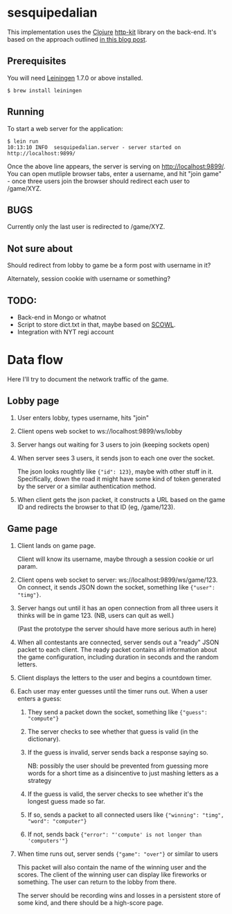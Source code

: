 # sesquipedalian

This implementation uses the [Clojure][clojure] [http-kit][http-kit] library
on the back-end.  It's based on the approach outlined [in this blog post][blog].

## Prerequisites

You will need [Leiningen][lein] 1.7.0 or above installed.

    $ brew install leiningen

## Running

To start a web server for the application:

    $ lein run
    10:13:10 INFO  sesquipedalian.server - server started on http://localhost:9899/

Once the above line appears, the server is serving on [http://localhost:9899/][local].
You can open mutliple browser tabs, enter a username, and hit "join game" - once three
users join the browser should redirect each user to /game/XYZ.

## BUGS

Currently only the last user is redirected to /game/XYZ.

## Not sure about

Should redirect from lobby to game be a form post with username in it?

Alternately, session cookie with username or something?

## TODO:

- Back-end in Mongo or whatnot
- Script to store dict.txt in that, maybe based on [SCOWL][scowl].
- Integration with NYT regi account

# Data flow

Here I'll try to document the network traffic of the game.

## Lobby page

1. User enters lobby, types username, hits "join"

2. Client opens web socket to ws://localhost:9899/ws/lobby

3. Server hangs out waiting for 3 users to join (keeping sockets open)

4. When server sees 3 users, it sends json to each one over the socket.

   The json looks roughtly like `{"id": 123}`, maybe with other stuff in it.
   Specifically, down the road it might have some kind of token generated
   by the server or a similar authentication method.

5. When client gets the json packet, it constructs a URL based on the game ID
   and redirects the browser to that ID (eg, /game/123).

## Game page

1. Client lands on game page.

   Client will know its username, maybe through a session cookie or url param.

2. Client opens web socket to server: ws://localhost:9899/ws/game/123.  On
   connect, it sends JSON down the socket, something like `{"user": "timg"}`.

3. Server hangs out until it has an open connection from all three users
   it thinks will be in game 123.  (NB, users can quit as well.)

   (Past the prototype the server should have more serious auth in here)

4. When all contestants are connected, server sends out a "ready" JSON packet to
   each client.  The ready packet contains all information about the game
   configuration, including duration in seconds and the random letters.

5. Client displays the letters to the user and begins a countdown timer.

6. Each user may enter guesses until the timer runs out.  When a user enters a
   guess:

   1. They send a packet down the socket, something like `{"guess": "compute"}`

   2. The server checks to see whether that guess is valid (in the dictionary).

   3. If the guess is invalid, server sends back a response saying so.

      NB: possibly the user should be prevented from guessing more words for a
      short time as a disincentive to just mashing letters as a strategy

   4. If the guess is valid, the server checks to see whether it's the longest
      guess made so far.

   5. If so, sends a packet to all connected users like `{"winning": "timg", "word": "computer"}`

   6. If not, sends back `{"error": "'compute' is not longer than 'computers'"}`

7. When time runs out, server sends `{"game": "over"}` or similar to users

   This packet will also contain the name of the winning user and the scores.
   The client of the winning user can display like fireworks or something.
   The user can return to the lobby from there.

   The server should be recording wins and losses in a persistent store of some
   kind, and there should be a high-score page.

[lein]: https://github.com/technomancy/leiningen
[blog]: http://samrat.me/blog/2013/07/clojure-websockets-with-http-kit/#comments
[scowl]: http://wordlist.sourceforge.net/
[local]: http://localhost:9899/
[http-kit]: http://http-kit.org/
[clojure]: http://clojure.org/
